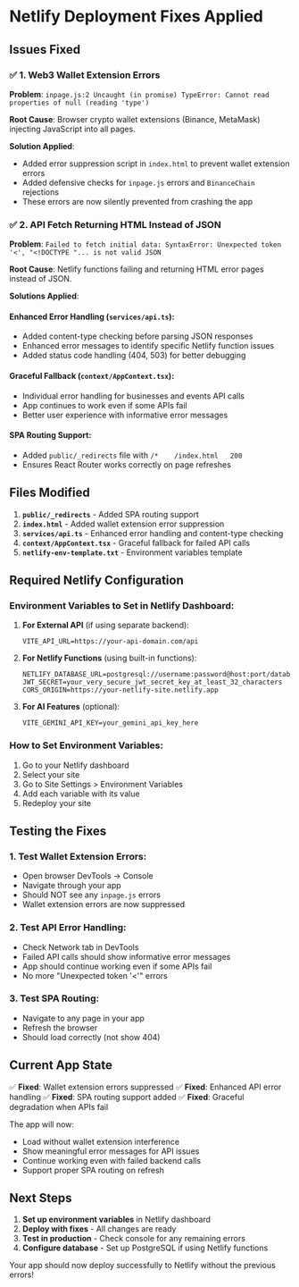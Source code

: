 # Netlify Deployment Fixes Applied

## Issues Fixed

### ✅ 1. Web3 Wallet Extension Errors
**Problem**: `inpage.js:2 Uncaught (in promise) TypeError: Cannot read properties of null (reading 'type')`

**Root Cause**: Browser crypto wallet extensions (Binance, MetaMask) injecting JavaScript into all pages.

**Solution Applied**:
- Added error suppression script in `index.html` to prevent wallet extension errors
- Added defensive checks for `inpage.js` errors and `BinanceChain` rejections
- These errors are now silently prevented from crashing the app

### ✅ 2. API Fetch Returning HTML Instead of JSON
**Problem**: `Failed to fetch initial data: SyntaxError: Unexpected token '<', "<!DOCTYPE "... is not valid JSON`

**Root Cause**: Netlify functions failing and returning HTML error pages instead of JSON.

**Solutions Applied**:

#### Enhanced Error Handling (`services/api.ts`):
- Added content-type checking before parsing JSON responses
- Enhanced error messages to identify specific Netlify function issues
- Added status code handling (404, 503) for better debugging

#### Graceful Fallback (`context/AppContext.tsx`):
- Individual error handling for businesses and events API calls
- App continues to work even if some APIs fail
- Better user experience with informative error messages

#### SPA Routing Support:
- Added `public/_redirects` file with `/*    /index.html   200`
- Ensures React Router works correctly on page refreshes

## Files Modified

1. **`public/_redirects`** - Added SPA routing support
2. **`index.html`** - Added wallet extension error suppression
3. **`services/api.ts`** - Enhanced error handling and content-type checking
4. **`context/AppContext.tsx`** - Graceful fallback for failed API calls
5. **`netlify-env-template.txt`** - Environment variables template

## Required Netlify Configuration

### Environment Variables to Set in Netlify Dashboard:

1. **For External API** (if using separate backend):
   ```
   VITE_API_URL=https://your-api-domain.com/api
   ```

2. **For Netlify Functions** (using built-in functions):
   ```
   NETLIFY_DATABASE_URL=postgresql://username:password@host:port/database
   JWT_SECRET=your_very_secure_jwt_secret_key_at_least_32_characters
   CORS_ORIGIN=https://your-netlify-site.netlify.app
   ```

3. **For AI Features** (optional):
   ```
   VITE_GEMINI_API_KEY=your_gemini_api_key_here
   ```

### How to Set Environment Variables:
1. Go to your Netlify dashboard
2. Select your site
3. Go to Site Settings > Environment Variables
4. Add each variable with its value
5. Redeploy your site

## Testing the Fixes

### 1. Test Wallet Extension Errors:
- Open browser DevTools → Console
- Navigate through your app
- Should NOT see any `inpage.js` errors
- Wallet extension errors are now suppressed

### 2. Test API Error Handling:
- Check Network tab in DevTools
- Failed API calls should show informative error messages
- App should continue working even if some APIs fail
- No more "Unexpected token '<'" errors

### 3. Test SPA Routing:
- Navigate to any page in your app
- Refresh the browser
- Should load correctly (not show 404)

## Current App State

✅ **Fixed**: Wallet extension errors suppressed
✅ **Fixed**: Enhanced API error handling
✅ **Fixed**: SPA routing support added
✅ **Fixed**: Graceful degradation when APIs fail

The app will now:
- Load without wallet extension interference
- Show meaningful error messages for API issues
- Continue working even with failed backend calls
- Support proper SPA routing on refresh

## Next Steps

1. **Set up environment variables** in Netlify dashboard
2. **Deploy with fixes** - All changes are ready
3. **Test in production** - Check console for any remaining errors
4. **Configure database** - Set up PostgreSQL if using Netlify functions

Your app should now deploy successfully to Netlify without the previous errors!
